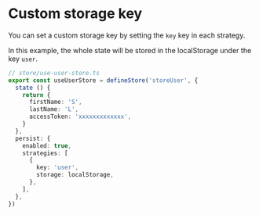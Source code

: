 # Custom storage key

You can set a custom storage key by setting the `key` key in each strategy.

In this example, the whole state will be stored in the localStorage under the key `user`.

```typescript
// store/use-user-store.ts
export const useUserStore = defineStore('storeUser', {
  state () {
    return {
      firstName: 'S',
      lastName: 'L',
      accessToken: 'xxxxxxxxxxxxx',
    }
  },
  persist: {
    enabled: true,
    strategies: [
      {
        key: 'user',
        storage: localStorage,
      },
    ],
  },
})
```
